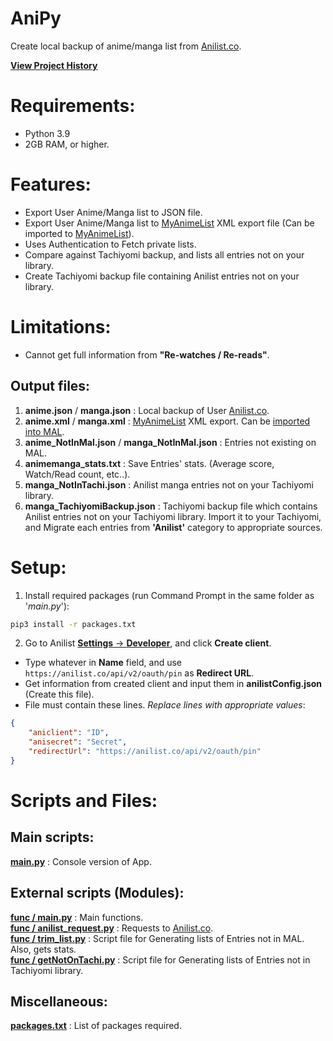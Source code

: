 # AniPy

Create local backup of anime/manga list from [Anilist.co](https://anilist.co/).

[**View Project History**](doc/VERSION.md) <br>

# Requirements:
- Python 3.9
- 2GB RAM, or higher.

# Features:
- Export User Anime/Manga list to JSON file.
- Export User Anime/Manga list to [MyAnimeList](https://myanimelist.net/) XML export file (Can be imported to [MyAnimeList](https://myanimelist.net/import.php)).
- Uses Authentication to Fetch private lists.
- Compare against Tachiyomi backup, and lists all entries not on your library.
- Create Tachiyomi backup file containing Anilist entries not on your library.

# Limitations:
- Cannot get full information from **"Re-watches / Re-reads"**.

## Output files:
1. **anime.json** / **manga.json** :   Local backup of User [Anilist.co](https://anilist.co/).
2. **anime.xml** / **manga.xml**   :   [MyAnimeList](https://myanimelist.net/) XML export. Can be [imported into MAL](https://myanimelist.net/import.php).  
3. **anime_NotInMal.json** / **manga_NotInMal.json**  : Entries not existing on MAL.
4. **animemanga_stats.txt** : Save Entries' stats. (Average score, Watch/Read count, etc..).
5. **manga_NotInTachi.json** : Anilist manga entries not on your Tachiyomi library.
6. **manga_TachiyomiBackup.json** : Tachiyomi backup file which contains Anilist entries not on your Tachiyomi library. Import it to your Tachiyomi, and Migrate each entries from **'Anilist'** category to appropriate sources.

# Setup:
1. Install required packages (run Command Prompt in the same folder as '*main.py*'): <br>
  ```cmd
  pip3 install -r packages.txt
  ```
2. Go to Anilist [**Settings** -> **Developer**](https://anilist.co/settings/developer), and click **Create client**.
  - Type whatever in **Name** field, and use ``https://anilist.co/api/v2/oauth/pin`` as **Redirect URL**.
  - Get information from created client and input them in **anilistConfig.json** (Create this file).
  - File must contain these lines. *Replace lines with appropriate values*:
```json
{
    "aniclient": "ID",
    "anisecret": "Secret",
    "redirectUrl": "https://anilist.co/api/v2/oauth/pin"
}
```

# Scripts and Files:
## Main scripts:
**[main.py](main.py)** : Console version of App. <br>

## External scripts (Modules):
**[func / main.py](func/main.py)**    : Main functions. <br>
**[func / anilist_request.py](func/anilist_request.py)**    : Requests to [Anilist.co](https://anilist.co/). <br>
**[func / trim_list.py](func/trim_list.py)** : Script file for Generating lists of Entries not in MAL. Also, gets stats. <br>
**[func / getNotOnTachi.py](func/getNotOnTachi.py)** : Script file for Generating lists of Entries not in Tachiyomi library. <br>

## Miscellaneous:
**[packages.txt](packages.txt)**    : List of packages required. <br>
